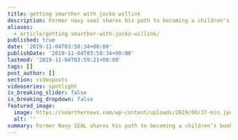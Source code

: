 ```yaml
---
title: getting smarther with jocko willink
description: Former navy seal shares his path to becoming a children's book writer.
aliases:
  - article/getting-smarther-with-jocko-willink/
published: true
date: '2019-11-04T03:58:34+00:00'
publishDate: '2019-11-04T03:58:34+00:00'
lastmod: '2019-11-04T03:59:21+00:00'
tags: []
post_author: []
section: videoposts
videoseries: spotlight
is_breaking_slider: false
is_breaking_dropdown: false
featured_image:
  image: https://smarthernews.com/wp-content/uploads/2019/06/37-min.jpeg
  alt: ''
summary: Former Navy SEAL shares his path to becoming a children’s book writer.
---
```

